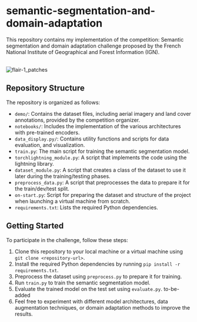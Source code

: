 # semantic-segmentation-and-domain-adaptation
This repository contains my implementation of the competition: Semantic segmentation and domain adaptation challenge proposed by the French National Institute of Geographical and Forest Information (IGN). <br /><br />


![flair-1_patches](https://github.com/Maherstad/semantic-segmentation-competition/assets/30124102/34a2151c-24a4-45ad-a396-51d8c2029c87)
<br />

## Repository Structure

The repository is organized as follows:

- `demo/`: Contains the dataset files, including aerial imagery and land cover annotations, provided by the competition organizer.
- `notebooks/`: Includes the implementation of the various architectures with pre-trained encoders.
- `data_display.py/`: Contains utility functions and scripts for data evaluation, and visualization.
- `train.py`: The main script for training the semantic segmentation model.
- `torchlightning_module.py`: A script that implements the code using the lightning library.
- `dataset_module.py`: A script that creates a class of the dataset to use it later during the training/testing phases.
- `preprocess_data.py`: A script that preprocesses the data to prepare it for the train/dev/test split.
- `on-start.py`: Script for preparing the dataset and structure of the project when launching a virtual machine from scratch.
- `requirements.txt`: Lists the required Python dependencies.

## Getting Started

To participate in the challenge, follow these steps:

1. Clone this repository to your local machine or a virtual machine using `git clone <repository-url>`.
2. Install the required Python dependencies by running `pip install -r requirements.txt`.
3. Preprocess the dataset using `preprocess.py` to prepare it for training.
4. Run `train.py` to train the semantic segmentation model.
5. Evaluate the trained model on the test set using `evaluate.py`. to-be-added
6. Feel free to experiment with different model architectures, data augmentation techniques, or domain adaptation methods to improve the results.
